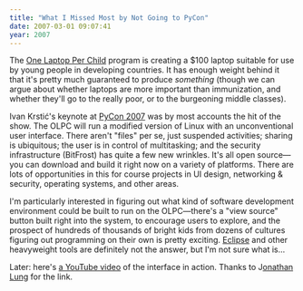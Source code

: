 ```yaml
---
title: "What I Missed Most by Not Going to PyCon"
date: 2007-03-01 09:07:41
year: 2007
---
```

The <a href="http://www.laptop.org/">One Laptop Per Child</a> program is creating a $100 laptop suitable for use by young people in developing countries.  It has enough weight behind it that it's pretty much guaranteed to produce <em>something</em> (though we can argue about whether laptops are more important than immunization, and whether they'll go to the really poor, or to the burgeoning middle classes).

Ivan Krstić's keynote at <a href="http://us.pycon.org/TX2007/HomePage">PyCon 2007</a> was by most accounts the hit of the show. The OLPC will run a modified version of Linux with an unconventional user interface.  There aren't "files" per se, just suspended activities; sharing is ubiquitous; the user is in control of multitasking; and the security infrastructure (BitFrost) has quite a few new wrinkles.  It's all open source—you can download and build it right now on a variety of platforms.  There are lots of opportunities in this for course projects in UI design, networking & security, operating systems, and other areas.

I'm particularly interested in figuring out what kind of software development environment could be built to run on the OLPC—there's a "view source" button built right into the system, to encourage users to explore, and the prospect of hundreds of thousands of bright kids from dozens of cultures figuring out programming on their own is pretty exciting.  <a href="http://www.eclipse.org">Eclipse</a> and other heavyweight tools are definitely not the answer, but I'm not sure what is...

Later: here's <a href="http://www.youtube.com/watch?v=DwzCsOFxT-U">a YouTube video</a> of the interface in action.  Thanks to J<a href="http://www.cs.toronto.edu/~lungj/">onathan Lung</a> for the link.
